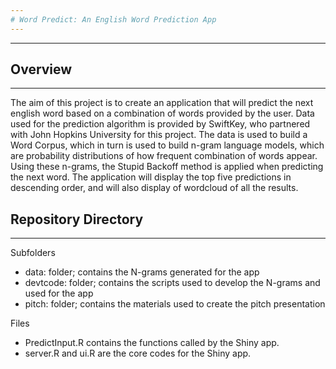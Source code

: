 ```yaml
---
# Word Predict: An English Word Prediction App
---
```

***

## Overview
***

The aim of this project is to create an application that will predict the next english word based on a combination of words provided by the user. Data used for the prediction algorithm is provided by SwiftKey, who partnered with John Hopkins University for this project. The data is used to build a Word Corpus, which in turn is used to build n-gram language models, which are probability distributions of how frequent combination of words appear. Using these n-grams, the Stupid Backoff method is applied when predicting the next word. The application will display the top five predictions in descending order, and will also display of wordcloud of all the results.  

## Repository Directory
***

Subfolders

- data: folder; contains the N-grams generated for the app
- devtcode: folder; contains the scripts used to develop the N-grams and used for the app
- pitch: folder; contains the materials used to create the pitch presentation

Files

- PredictInput.R contains the functions called by the Shiny app.
- server.R and ui.R are the core codes for the Shiny app.

